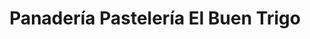 ---
title: "Panadería Pastelería El Buen Trigo"
url: /guacimo/panaderia-pasteleria-el-buen-trigo/
shop: Bäckerei
---